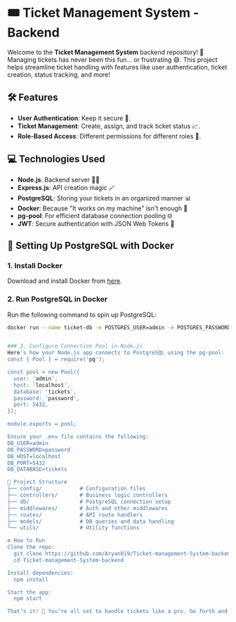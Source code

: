 # 🎟️ Ticket Management System - Backend

Welcome to the **Ticket Management System** backend repository! 🎉  
Managing tickets has never been this fun… or frustrating 😅. This project helps streamline ticket handling with features like user authentication, ticket creation, status tracking, and more!

## 🛠️ Features
- **User Authentication**: Keep it secure 🔐.
- **Ticket Management**: Create, assign, and track ticket status 📈.
- **Role-Based Access**: Different permissions for different roles 👥.

## 💻 Technologies Used
- **Node.js**: Backend server 🧑‍💻
- **Express.js**: API creation magic 🪄
- **PostgreSQL**: Storing your tickets in an organized manner 📊
- **Docker**: Because "It works on my machine" isn't enough 🐳
- **pg-pool**: For efficient database connection pooling 🌐
- **JWT**: Secure authentication with JSON Web Tokens 🔑

## 🐳 Setting Up PostgreSQL with Docker 

### 1. Install Docker
Download and install Docker from [here](https://www.docker.com/).

### 2. Run PostgreSQL in Docker
Run the following command to spin up PostgreSQL:

```bash
docker run --name ticket-db -e POSTGRES_USER=admin -e POSTGRES_PASSWORD=password -e POSTGRES_DB=tickets -p 5432:5432 -d postgres


### 3. Configure Connection Pool in Node.js
Here's how your Node.js app connects to PostgreSQL using the pg-pool:
const { Pool } = require('pg');

const pool = new Pool({
  user: 'admin',
  host: 'localhost',
  database: 'tickets',
  password: 'password',
  port: 5432,
});

module.exports = pool;

Ensure your .env file contains the following:
DB_USER=admin
DB_PASSWORD=password
DB_HOST=localhost
DB_PORT=5432
DB_DATABASE=tickets

📂 Project Structure
├── config/            # Configuration files
├── controllers/       # Business logic controllers
├── db/                # PostgreSQL connection setup
├── middlewares/       # Auth and other middlewares
├── routes/            # API route handlers
├── models/            # DB queries and data handling
└── utils/             # Utility functions

⚙️ How to Run
Clone the repo:
  git clone https://github.com/Aryan019/Ticket-management-System-backend.git
  cd Ticket-management-System-backend

Install dependencies:
  npm install

Start the app:
  npm start

That’s it! 🥳 You’re all set to handle tickets like a pro. Go forth and manage tickets with ease! 😎


